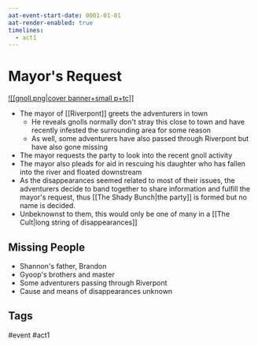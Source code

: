 ```yaml
---
aat-event-start-date: 0001-01-01
aat-render-enabled: true
timelines:
  - act1
---
```

# Mayor's Request
[![[gnoll.png|cover banner+small p+tc]]](gnoll.png)
- The mayor of [[Riverpont]] greets the adventurers in town 
	- He reveals gnolls normally don't stray this close to town and have recently infested the surrounding area for some reason
	- As well, some adventurers have also passed through Riverpont but have also gone missing
- The mayor requests the party to look into the recent gnoll activity
- The mayor also  pleads for aid in rescuing his daughter who has fallen into the river and floated downstream
- As the disappearances seemed related to most of their issues, the adventurers decide to band together to share information and fulfill the mayor's request, thus [[The Shady Bunch|the party]] is  formed but no name is decided.
- Unbeknownst to them, this would only be one of many in a [[The Cult|long string of disappearances]]

## Missing People
- Shannon's father, Brandon
- Gyoop's brothers and master
- Some adventurers passing through Riverpont
- Cause and means of disappearances unknown

## Tags
 #event #act1